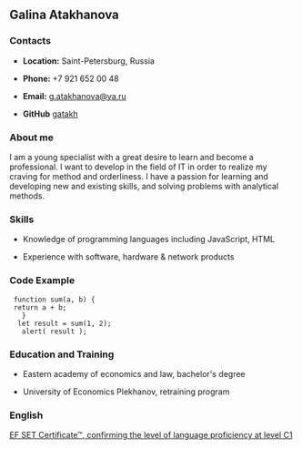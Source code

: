 ## Galina Atakhanova ##

### Contacts
 
 - **Location:** Saint-Petersburg, Russia
 
 - **Phone:** +7 921 652 00 48
 
 - **Email:** g.atakhanova@ya.ru
 
 - **GitHub** [gatakh](https://github.com/gatakh)
 
 ### About me
 
 I am a young specialist with a great desire to learn and become a professional. I want to develop in the field of IT in order to realize my craving for method and orderliness. I have a passion for learning and developing new and existing skills, and solving problems with analytical methods.
 
 ### Skills
 
- Knowledge of programming languages including JavaScript, HTML

- Experience with software, hardware & network products

 ### Code Example
 
     function sum(a, b) { 
     return a + b; 
       }  
      let result = sum(1, 2);
       alert( result ); 

 ### Education and Training
 
- Eastern academy of economics and law, bachelor's degree

- University of Economics Plekhanov, retraining program


 ### English
 
[EF SET Certificate™, confirming the level of language proficiency at level C1](https://www.efset.org/cert/cG3hKP)
